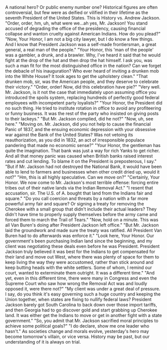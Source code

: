 A national hero? Or public enemy number one? Historical figures are often controversial, but few were as deified or vilified in their lifetime as the seventh President of the United States. This is History vs. Andrew Jackson. "Order, order, hm, uh, what were we...ah yes, Mr. Jackson! You stand accused of degrading the office of the presidency, causing financial collapse and wanton cruelty against American Indians. How do you plead?" "Now, Your Honor, I am not a big city lawyer, but I do know a few things. And I know that President Jackson was a self-made frontiersman, a great general, a real man of the people." "Your Honor, this 'man of the people' was a gambler, a drunk, and a brawler. Why, I've heard it said that he would fight at the drop of the hat and then drop the hat himself. I ask you, was such a man fit for the most distinguished office in the nation? Can we forget the debacle of his inauguration? Who ever heard of inviting a drunken mob into the White House? It took ages to get the upholstery clean." "That drunken mob, sir, was the American people, and they deserve to celebrate their victory." "Order, order! Now, did this celebration have pie?" "Very well. Mr. Jackson, is it not the case that immediately upon assuming office you introduced the spoils system, replacing hundreds of perfectly good federal employees with incompetent party loyalists?" "Your Honor, the President did no such thing. He tried to institute rotation in office to avoid any profiteering or funny business. It was the rest of the party who insisted on giving posts to their lackeys." "But Mr. Jackson complied, did he not?" "Now, uh, see here." "Moving on. Mr. Jackson, did you not help to cause the financial Panic of 1837, and the ensuing economic depression with your obsessive war against the Bank of the United States? Was not vetoing its reauthorization, as you did in 1832, an act of irresponsible populace pandering that made no economic sense?" "Your Honor, the gentleman has quite the imagination. That bank was just a way for rich Yanks to get richer. And all that money panic was caused when British banks raised interest rates and cut lending. To blame it on the President is preposterous, I say." "But if Mr. Jackson had not destroyed the National Bank, it would have been able to lend to farmers and businesses when other credit dried up, would it not?" "Hm, this is all highly speculative. Can we move on?" "Certainly, Your Honor. We now come to Mr. Jackson's most terrible offense: forcing entire tribes out of their native lands via the Indian Removal Act." "I resent that accusation, sir. The U.S. of A. bought that land from the Indians fair and square." "Do you call coercion and threats by a nation with a far more powerful army fair and square? Or signing a treaty for removing the Cherokee with a small group that didn't include their actual leaders? They didn't have time to properly supply themselves before the army came and forced them to march the Trail of Tears." "Now, hold on a minute. This was all Van Buren's doing after President Jackson left office." "But Mr. Jackson laid the groundwork and made sure the treaty was ratified. All President Van Buren had to do afterwards was enforce it." "Look here, Your Honor. Our government's been purchasing Indian land since the beginning, and my client was negotiating these deals even before he was President. President Jackson truly believed it was best for the Indians to get compensated for their land and move out West, where there was plenty of space for them to keep living the way they were accustomed, rather than stick around and keep butting heads with the white settlers. Some of whom, I remind our court, wanted to exterminate them outright. It was a different time." "And yet, even in this different time, there were many in Congress and even the Supreme Court who saw how wrong the Removal Act was and loudly opposed it, were there not?" "My client was under a great deal of pressure. I say, do you think it's easy governing such a huge country and keeping the Union together, when states are fixing to nullify federal laws? President Jackson barely got South Carolina to back down over those import tariffs, and then Georgia had to go discover gold and start grabbing up Cherokee land. It was either get the Indians to move or get in another fight with a state government." "So, you admit that Mr. Jackson sacrified moral principles to achieve some political goals?" "I do declare, show me one leader who hasn't." As societies change and morals evolve, yesterday's hero may become tomorrow's villain, or vice versa. History may be past, but our understanding of it is always on trial. 